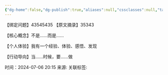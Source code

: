 ```yaml
---
{"dg-home":false,"dg-publish":true,"aliases":null,"cssclasses":null,"tags":null,"dg-note-icon":"1","permalink":"/read/45435/","dgPassFrontmatter":true,"noteIcon":"1","created":"2024-07-06T20:15:36.651+08:00","updated":"2024-07-06T20:15:52.554+08:00"}
---
```


【绑定问题】43545435
【原文摘录】35343

【核心概念】不是……而是……


【个人体验】我有一个经验、体验、感悟、发现

【行动导向】当……时候，要……做

时间：2024-07-06 20:15
来源:
关联标签: